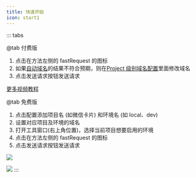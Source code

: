 ```yaml
---
title: 快速开始
icon: start1
---
```



::: tabs

@tab 付费版


1. 点击在方法左侧的 fastRequest 的图标 <FontIcon icon="restfulFastRequest" />
2. 如果[自动域名](../features/autoDomain.md)的结果不符合预期，则在[Project 级别域名配置](../features/projectLevelDomainConfig.md)里面修改域名
3. 点击发送请求按钮发送请求

<BiliBili bvid="BV1V84y1f7uQ" :ratio="5/4" />

[更多视频教程](../teachingVideo.md)

@tab 免费版

1. 点击配置添加项目名 (如微信卡片) 和环境名 (如 local、dev)
2. 设置对应项目及环境的域名
3. 打开工具窗口(右上角位置)，选择当前项目想要启用的环境
4. 点击在方法左侧的 fastRequest 的图标 <FontIcon icon="restfulFastRequest1" />
5. 点击发送请求按钮发送请求

![](/img/start.svg)

![](/img/howToUse.gif)
:::



<!-- @include: @src/contact.snippet.md -->
